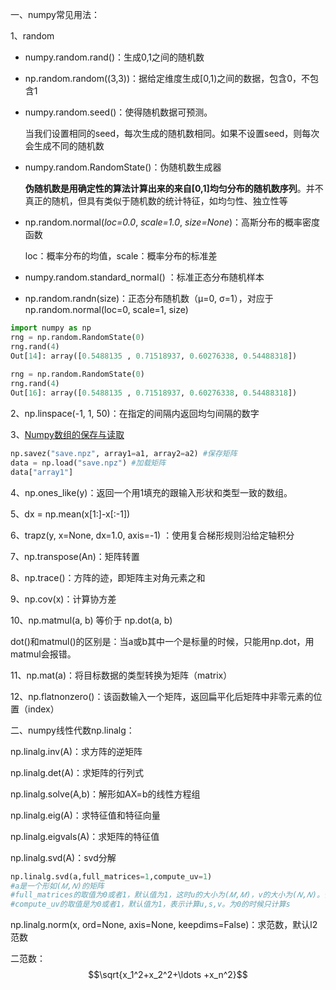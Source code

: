 一、numpy常见用法：

1、random

- numpy.random.rand()：生成0,1之间的随机数

- np.random.random((3,3))：据给定维度生成[0,1)之间的数据，包含0，不包含1

- numpy.random.seed()：使得随机数据可预测。

  当我们设置相同的seed，每次生成的随机数相同。如果不设置seed，则每次会生成不同的随机数

- numpy.random.RandomState()：伪随机数生成器

  **伪随机数是用确定性的算法计算出来的来自[0,1]均匀分布的随机数序列**。并不真正的随机，但具有类似于随机数的统计特征，如均匀性、独立性等

- np.random.normal(*loc=0.0*, *scale=1.0*, *size=None*)：高斯分布的概率密度函数

  loc：概率分布的均值，scale：概率分布的标准差

- numpy.random.standard_normal() ：标准正态分布随机样本

- np.random.randn(size)：正态分布随机数（μ=0, σ=1），对应于np.random.normal(loc=0, scale=1, size)

```python
import numpy as np
rng = np.random.RandomState(0)
rng.rand(4)
Out[14]: array([0.5488135 , 0.71518937, 0.60276338, 0.54488318])
    
rng = np.random.RandomState(0)
rng.rand(4)
Out[16]: array([0.5488135 , 0.71518937, 0.60276338, 0.54488318])
```

2、np.linspace(-1, 1, 50)：在指定的间隔内返回均匀间隔的数字

3、[Numpy数组的保存与读取](https://www.cnblogs.com/mfryf/p/9018325.html)

```python
np.savez("save.npz", array1=a1, array2=a2) #保存矩阵
data = np.load("save.npz") #加载矩阵
data["array1"]
```

4、np.ones_like(y)：返回一个用1填充的跟输入形状和类型一致的数组。

5、dx = np.mean(x[1:]-x[:-1])

6、trapz(y, x=None, dx=1.0, axis=-1) ：使用复合梯形规则沿给定轴积分

7、np.transpose(An)：矩阵转置

8、np.trace()：方阵的迹，即矩阵主对角元素之和

9、np.cov(x)：计算协方差

10、np.matmul(a, b) 等价于 np.dot(a, b) 

​      dot()和matmul()的区别是：当a或b其中一个是标量的时候，只能用np.dot，用matmul会报错。 

11、np.mat(a)：将目标数据的类型转换为矩阵（matrix）

12、np.flatnonzero()：该函数输入一个矩阵，返回扁平化后矩阵中非零元素的位置（index）

二、numpy线性代数np.linalg：

np.linalg.inv(A)：求方阵的逆矩阵

np.linalg.det(A)：求矩阵的行列式

np.linalg.solve(A,b)：解形如AX=b的线性方程组

np.linalg.eig(A)：求特征值和特征向量

np.linalg.eigvals(A)：求矩阵的特征值

np.linalg.svd(A)：svd分解

```python
np.linalg.svd(a,full_matrices=1,compute_uv=1)
#a是一个形如(𝑀,𝑁)的矩阵
#full_matrices的取值为0或者1，默认值为1，这时u的大小为(𝑀,𝑀)，v的大小为(𝑁,𝑁)。否则u的大小为(𝑀,𝐾)，v的大小为(𝐾,𝑁),𝐾=𝑚𝑖𝑛(𝑀,𝑁) 
#compute_uv的取值是为0或者1，默认值为1，表示计算u,s,v。为0的时候只计算s
```

np.linalg.norm(x, ord=None, axis=None, keepdims=False)：求范数，默认l2范数

二范数：$$\sqrt{x_1^2+x_2^2+\ldots +x_n^2}$$



